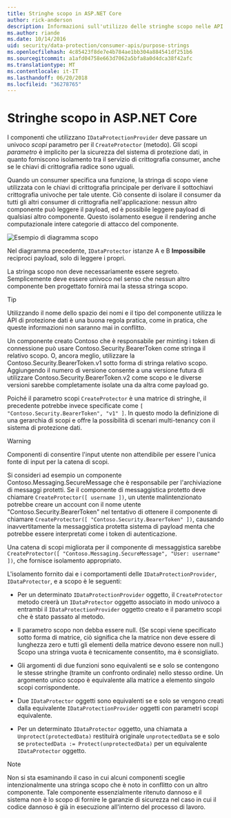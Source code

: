 ```yaml
---
title: Stringhe scopo in ASP.NET Core
author: rick-anderson
description: Informazioni sull'utilizzo delle stringhe scopo nelle API di protezione dei dati di ASP.NET Core.
ms.author: riande
ms.date: 10/14/2016
uid: security/data-protection/consumer-apis/purpose-strings
ms.openlocfilehash: 4c85423f8de7e4b784ae1bb304a884541df251b6
ms.sourcegitcommit: a1afd04758e663d7062a5bfa8a0d4dca38f42afc
ms.translationtype: MT
ms.contentlocale: it-IT
ms.lasthandoff: 06/20/2018
ms.locfileid: "36278765"
---
```

# <a name="purpose-strings-in-aspnet-core"></a>Stringhe scopo in ASP.NET Core

<a name="data-protection-consumer-apis-purposes"></a>

I componenti che utilizzano `IDataProtectionProvider` deve passare un univoco *scopi* parametro per il `CreateProtector` (metodo). Gli scopi *parametro* è implicito per la sicurezza del sistema di protezione dati, in quanto forniscono isolamento tra il servizio di crittografia consumer, anche se le chiavi di crittografia radice sono uguali.

Quando un consumer specifica una funzione, la stringa di scopo viene utilizzata con le chiavi di crittografia principale per derivare il sottochiavi crittografia univoche per tale utente. Ciò consente di isolare il consumer da tutti gli altri consumer di crittografia nell'applicazione: nessun altro componente può leggere il payload, ed è possibile leggere payload di qualsiasi altro componente. Questo isolamento esegue il rendering anche computazionale intere categorie di attacco del componente.

![Esempio di diagramma scopo](purpose-strings/_static/purposes.png)

Nel diagramma precedente, `IDataProtector` istanze A e B **Impossibile** reciproci payload, solo di leggere i propri.

La stringa scopo non deve necessariamente essere segreto. Semplicemente deve essere univoco nel senso che nessun altro componente ben progettato fornirà mai la stessa stringa scopo.

>[!TIP]
> Utilizzando il nome dello spazio dei nomi e il tipo del componente utilizza le API di protezione dati è una buona regola pratica, come in pratica, che queste informazioni non saranno mai in conflitto.
>
>Un componente creato Contoso che è responsabile per minting i token di connessione può usare Contoso.Security.BearerToken come stringa il relativo scopo. O, ancora meglio, utilizzare la Contoso.Security.BearerToken.v1 sotto forma di stringa relativo scopo. Aggiungendo il numero di versione consente a una versione futura di utilizzare Contoso.Security.BearerToken.v2 come scopo e le diverse versioni sarebbe completamente isolate una da altra come payload go.

Poiché il parametro scopi `CreateProtector` è una matrice di stringhe, il precedente potrebbe invece specificate come `[ "Contoso.Security.BearerToken", "v1" ]`. In questo modo la definizione di una gerarchia di scopi e offre la possibilità di scenari multi-tenancy con il sistema di protezione dati.

<a name="data-protection-contoso-purpose"></a>

>[!WARNING]
> Componenti di consentire l'input utente non attendibile per essere l'unica fonte di input per la catena di scopi.
>
>Si consideri ad esempio un componente Contoso.Messaging.SecureMessage che è responsabile per l'archiviazione di messaggi protetti. Se il componente di messaggistica protetto deve chiamare `CreateProtector([ username ])`, un utente malintenzionato potrebbe creare un account con il nome utente "Contoso.Security.BearerToken" nel tentativo di ottenere il componente di chiamare `CreateProtector([ "Contoso.Security.BearerToken" ])`, causando inavvertitamente la messaggistica protetta sistema di payload menta che potrebbe essere interpretati come i token di autenticazione.
>
>Una catena di scopi migliorata per il componente di messaggistica sarebbe `CreateProtector([ "Contoso.Messaging.SecureMessage", "User: username" ])`, che fornisce isolamento appropriato.

L'isolamento fornito dai e i comportamenti delle `IDataProtectionProvider`, `IDataProtector`, e a scopo è le seguenti:

* Per un determinato `IDataProtectionProvider` oggetto, il `CreateProtector` metodo creerà un `IDataProtector` oggetto associato in modo univoco a entrambi il `IDataProtectionProvider` oggetto creato e il parametro scopi che è stato passato al metodo.

* Il parametro scopo non debba essere null. (Se scopi viene specificato sotto forma di matrice, ciò significa che la matrice non deve essere di lunghezza zero e tutti gli elementi della matrice devono essere non null.) Scopo una stringa vuota è tecnicamente consentito, ma è sconsigliato.

* Gli argomenti di due funzioni sono equivalenti se e solo se contengono le stesse stringhe (tramite un confronto ordinale) nello stesso ordine. Un argomento unico scopo è equivalente alla matrice a elemento singolo scopi corrispondente.

* Due `IDataProtector` oggetti sono equivalenti se e solo se vengono creati dalla equivalente `IDataProtectionProvider` oggetti con parametri scopi equivalente.

* Per un determinato `IDataProtector` oggetto, una chiamata a `Unprotect(protectedData)` restituirà originale `unprotectedData` se e solo se `protectedData := Protect(unprotectedData)` per un equivalente `IDataProtector` oggetto.

> [!NOTE]
> Non si sta esaminando il caso in cui alcuni componenti sceglie intenzionalmente una stringa scopo che è noto in conflitto con un altro componente. Tale componente essenzialmente ritenuto dannoso e il sistema non è lo scopo di fornire le garanzie di sicurezza nel caso in cui il codice dannoso è già in esecuzione all'interno del processo di lavoro.
